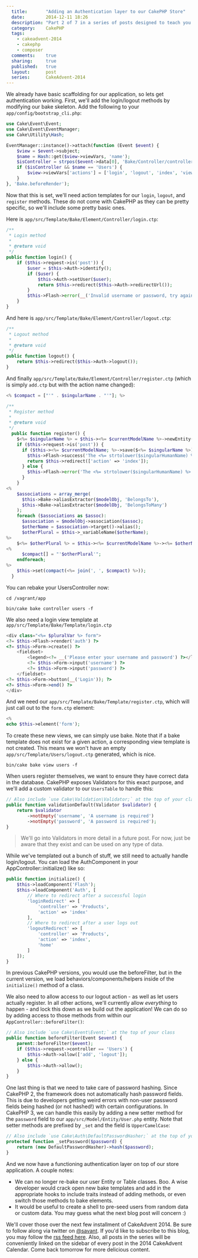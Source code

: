 ```yaml
---
  title:       "Adding an Authentication layer to our CakePHP Store"
  date:        2014-12-11 18:26
  description: "Part 2 of 7 in a series of posts designed to teach you how to use CakePHP 3 effectively"
  category:    CakePHP
  tags:
    - cakeadvent-2014
    - cakephp
    - composer
  comments:    true
  sharing:     true
  published:   true
  layout:      post
  series:      CakeAdvent-2014
---
```


We already have basic scaffolding for our application, so lets get authentication working. First, we'll add the login/logout methods by modifying our bake skeleton. Add the following to your `app/config/bootstrap_cli.php`:

```php
use Cake\Event\Event;
use Cake\Event\EventManager;
use Cake\Utility\Hash;

EventManager::instance()->attach(function (Event $event) {
    $view = $event->subject;
    $name = Hash::get($view->viewVars, 'name');
    $isController = strpos($event->data[0], 'Bake/Controller/controller.ctp') !== false;
    if ($isController && $name == 'Users') {
        $view->viewVars['actions'] = ['login', 'logout', 'index', 'view', 'register', 'edit', 'delete'];
    }
}, 'Bake.beforeRender');
```

Now that this is set, we'll need action templates for our `login`, `logout`, and `register` methods. These do not come with CakePHP as they can be pretty specific, so we'll include some pretty basic ones.

Here is `app/src/Template/Bake/Element/Controller/login.ctp`:

```php
/**
 * Login method
 *
 * @return void
 */
public function login() {
    if ($this->request->is('post')) {
        $user = $this->Auth->identify();
        if ($user) {
            $this->Auth->setUser($user);
            return $this->redirect($this->Auth->redirectUrl());
        }
        $this->Flash->error(__('Invalid username or password, try again'));
    }
}
```

And here is `app/src/Template/Bake/Element/Controller/logout.ctp`:

```php
/**
 * Logout method
 *
 * @return void
 */
public function logout() {
    return $this->redirect($this->Auth->logout());
}
```

And finally `app/src/Template/Bake/Element/Controller/register.ctp` (which is simply `add.ctp` but with the action name changed):

```php
<% $compact = ["'" . $singularName . "'"]; %>

/**
 * Register method
 *
 * @return void
 */
  public function register() {
    $<%= $singularName %> = $this-><%= $currentModelName %>->newEntity($this->request->data);
    if ($this->request->is('post')) {
      if ($this-><%= $currentModelName; %>->save($<%= $singularName %>)) {
        $this->Flash->success('The <%= strtolower($singularHumanName) %> has been saved.');
        return $this->redirect(['action' => 'index']);
      } else {
        $this->Flash->error('The <%= strtolower($singularHumanName) %> could not be saved. Please, try again.');
      }
    }
<%
    $associations = array_merge(
      $this->Bake->aliasExtractor($modelObj, 'BelongsTo'),
      $this->Bake->aliasExtractor($modelObj, 'BelongsToMany')
    );
    foreach ($associations as $assoc):
      $association = $modelObj->association($assoc);
      $otherName = $association->target()->alias();
      $otherPlural = $this->_variableName($otherName);
%>
    $<%= $otherPlural %> = $this-><%= $currentModelName %>-><%= $otherName %>->find('list');
<%
      $compact[] = "'$otherPlural'";
    endforeach;
%>
    $this->set(compact(<%= join(', ', $compact) %>));
  }
```

You can rebake your UsersController now:

```shell
cd /vagrant/app

bin/cake bake controller users -f
```

We also need a login view template at `app/src/Template/Bake/Template/login.ctp`

```php
<div class="<%= $pluralVar %> form">
<?= $this->Flash->render('auth') ?>
<?= $this->Form->create() ?>
    <fieldset>
        <legend><?= __('Please enter your username and password') ?></legend>
        <?= $this->Form->input('username') ?>
        <?= $this->Form->input('password') ?>
    </fieldset>
<?= $this->Form->button(__('Login')); ?>
<?= $this->Form->end() ?>
</div>
```

And we need our `app/src/Template/Bake/Template/register.ctp`, which will just call out to the `form.ctp` element:

```php
<%
echo $this->element('form');
```

To create these new views, we can simply use bake. Note that if a bake template does not exist for a given action, a corresponding view template is not created. This means we won't have an empty `app/src/Template/Users/logout.ctp` generated, which is nice.

```shell
bin/cake bake view users -f
```

When users register themselves, we want to ensure they have correct data in the database. CakePHP exposes Validators for this exact purpose, and we'll add a custom validator to our `UsersTable` to handle this:

```php
// Also include `use Cake\Validation\Validator;` at the top of your class
public function validationDefault(Validator $validator) {
    return $validator
        ->notEmpty('username', 'A username is required')
        ->notEmpty('password', 'A password is required');
}
```

> We'll go into Validators in more detail in a future post. For now, just be aware that they exist and can be used on any type of data.

While we've templated out a bunch of stuff, we still need to actually handle login/logout. You can load the AuthComponent in your AppController::initialize() like so:

```php
public function initialize() {
    $this->loadComponent('Flash');
    $this->loadComponent('Auth', [
        // Where to redirect after a successful login
        'loginRedirect' => [
            'controller' => 'Products',
            'action' => 'index'
        ],
        // Where to redirect after a user logs out
        'logoutRedirect' => [
            'controller' => 'Products',
            'action' => 'index',
            'home'
        ]
    ]);
}
```

In previous CakePHP versions, you would use the beforeFilter, but in the current version, we load behaviors/components/helpers inside of the `initialize()` method of a class.

We also need to allow access to our logout action - as well as let users actually register. In all other actions, we'll currently allow *everything* to happen - and lock this down as we build out the application! We can do so by adding access to those methods from within our `AppController::beforeFilter()`:

```php
// Also include `use Cake\Event\Event;` at the top of your class
public function beforeFilter(Event $event) {
    parent::beforeFilter($event);
    if ($this->request->controller == 'Users') {
        $this->Auth->allow(['add', 'logout']);
    } else {
        $this->Auth->allow();
    }
}
```

One last thing is that we need to take care of password hashing. Since CakePHP 2, the framework does not automatically hash password fields. This is due to developers getting weird errors with non-user password fields being hashed (or not hashed!) with certain configurations. In CakePHP 3, we can handle this easily by adding a new setter method for the `password` field to our `app/src/Model/Entity/User.php` entity. Note that setter methods are prefixed by `_set` and the field is `UpperCamelCase`:

```php
// Also include `use Cake\Auth\DefaultPasswordHasher;` at the top of your class
protected function _setPassword($password) {
    return (new DefaultPasswordHasher)->hash($password);
}
```

And we now have a functioning authentication layer on top of our store application. A couple notes:

- We can no longer re-bake our user Entity or Table classes. Boo. A wise developer would crack open new bake templates and add in the appropriate hooks to include traits instead of adding methods, or even switch those methods to bake elements.
- It would be useful to create a shell to pre-seed users from random data or custom data. You may guess what the next blog post will concern :)

We'll cover those over the next few installment of CakeAdvent 2014. Be sure to follow along via twitter on [@savant](https://twitter.com/savant). If you'd like to subscribe to this blog, you may follow the [rss feed here](http://josediazgonzalez.com/atom.xml). Also, all posts in the series will be conveniently linked on the sidebar of every post in the 2014 CakeAdvent Calendar. Come back tomorrow for more delicious content.

